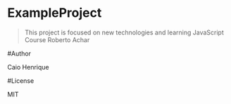 # ExampleProject

> This project is focused on new technologies and learning JavaScript
> Course Roberto Achar

#Author

Caio Henrique

#License

MIT
